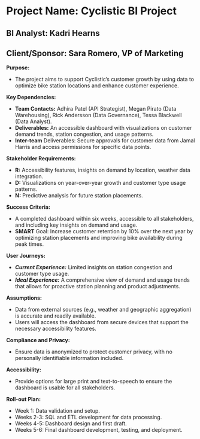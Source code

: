 # Project Name: Cyclistic BI Project 
## BI Analyst: Kadri Hearns
## Client/Sponsor: Sara Romero, VP of Marketing
**Purpose:**
- The project aims to support Cyclistic’s customer growth by using data to optimize bike station locations and enhance customer experience.

**Key Dependencies:**
- **Team Contacts:** Adhira Patel (API Strategist), Megan Pirato (Data Warehousing), Rick Andersson (Data Governance), Tessa Blackwell (Data Analyst).
- **Deliverables:** An accessible dashboard with visualizations on customer demand trends, station congestion, and usage patterns.
- **Inter-team** Deliverables: Secure approvals for customer data from Jamal Harris and access permissions for specific data points.
  
**Stakeholder Requirements:**
- **R:** Accessibility features, insights on demand by location, weather data integration.
- **D:** Visualizations on year-over-year growth and customer type usage patterns.
- **N:** Predictive analysis for future station placements.
  
**Success Criteria:**
- A completed dashboard within six weeks, accessible to all stakeholders, and including key insights on demand and usage.
- **SMART** Goal: Increase customer retention by 10% over the next year by optimizing station placements and improving bike availability during peak times.
  
**User Journeys:**
- ***Current Experience:*** Limited insights on station congestion and customer type usage.
- ***Ideal Experience:*** A comprehensive view of demand and usage trends that allows for proactive station planning and product adjustments.
  
**Assumptions:**
- Data from external sources (e.g., weather and geographic aggregation) is accurate and readily available.
- Users will access the dashboard from secure devices that support the necessary accessibility features.
  
**Compliance and Privacy:**
- Ensure data is anonymized to protect customer privacy, with no personally identifiable information included.
  
**Accessibility:**
- Provide options for large print and text-to-speech to ensure the dashboard is usable for all stakeholders.
  
**Roll-out Plan:**
- Week 1: Data validation and setup.
- Weeks 2-3: SQL and ETL development for data processing.
- Weeks 4-5: Dashboard design and first draft.
- Weeks 5-6: Final dashboard development, testing, and deployment.
